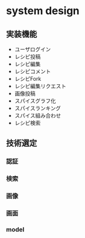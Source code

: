 # system design
## 実装機能
* ユーザログイン
* レシピ投稿
* レシピ編集
* レシピコメント
* レシピFork
* レシピ編集リクエスト
* 画像投稿
* スパイスグラフ化
* スパイスランキング
* スパイス組み合わせ
* レシピ検索

## 技術選定
### 認証
### 検索
### 画像
### 画面

### model
